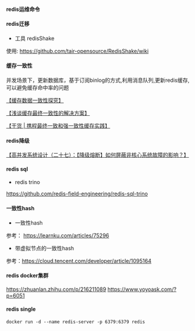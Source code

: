 #### redis运维命令

#### redis迁移

* 工具 redisShake

使用: <https://github.com/tair-opensource/RedisShake/wiki>

#### 缓存一致性

并发场景下，更新数据库，基于订阅binlog的方式,利用消息队列,更新redis缓存,可以避免缓存命中率的问题

[【缓存数据一致性探究】](https://mp.weixin.qq.com/s/OWuP66WxpciBAgm2mptUxw)

[【浅谈缓存最终一致性的解决方案】](https://cloud.tencent.com/developer/article/1932934)

[【干货 | 携程最终一致和强一致性缓存实践】](https://mp.weixin.qq.com/s/E-chAZyHtaZOdA19mW59-Q)

#### redis降级

[【高并发系统设计（二十七）：【降级熔断】如何屏蔽非核心系统故障的影响？】](https://www.cnblogs.com/wt645631686/p/13871667.html)

#### redis sql

* redis trino

<https://github.com/redis-field-engineering/redis-sql-trino>

#### 一致性hash

* 一致性hash

参考： <https://learnku.com/articles/75296>

* 带虚拟节点的一致性hash

参考：<https://cloud.tencent.com/developer/article/1095164>

#### redis docker集群

<https://zhuanlan.zhihu.com/p/216211089>
<https://www.yoyoask.com/?p=6051>

#### redis single
```shell
docker run -d --name redis-server -p 6379:6379 redis
```